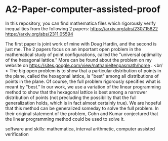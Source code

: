 # A2-Paper-computer-assisted-proof
In this repository, you can find mathematica files which rigorously verify inequalities from the following 2 papers:
https://arxiv.org/abs/2307.15822
https://arxiv.org/abs/2311.05594

The first paper is joint work of mine with Doug Hardin, and the second is just me. The 2 papers focus on an important open problem in the mathematical study of point configurations,
called the "universal optimality of the hexagonal lattice." More can be found about the problem on my website on https://sites.google.com/view/nathanieltenpasmath/home .
<br/ >
The big open problem is to show that a particular distribution of points in the plane, called the hexagonal lattice, is "best" among all distributions of points in the plane. 
Of course, the full problem rigorously specifies what is meant by "best." In our work, we use a variation of the linear programming method
to show that the hexagonal lattice is best among a narrower distribution of points
(not precluding the possibility that the full generalization holds, which is in fact almost certainly true). We are hopeful that this method can be generalized someday 
to solve the full problem. In their original statement of the problem, Cohn and Kumar conjectured that the linear programming method could be used to solve it.  

software and skills: mathematica, interval arithmetic, computer assisted verification
